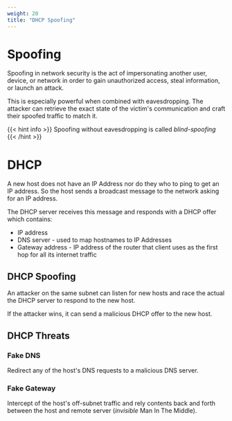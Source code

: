 ```yaml
---
weight: 20
title: "DHCP Spoofing"
---
```


# Spoofing

Spoofing in network security is the act of impersonating another user, device, or network in order to gain unauthorized access, steal information, or launch an attack.

This is especially powerful when combined with eavesdropping. The attacker can retrieve the exact state of the victim's communication and craft their spoofed traffic to match it.

{{<  hint info >}}
Spoofing without eavesdropping is called *blind-spoofing*
{{< /hint >}}

# DHCP

A new host does not have an IP Address nor do they who to ping to get an IP address. So the host sends a broadcast message to the network asking for an IP address.

The DHCP server receives this message and responds with a DHCP offer which contains:

- IP address
- DNS server - used to map hostnames to IP Addresses
- Gateway address - IP address of the router that client uses as the first hop for all its internet traffic

## DHCP Spoofing

An attacker on the same subnet can listen for new hosts and race the actual the DHCP server to respond to the new host.

If the attacker wins, it can send a malicious DHCP offer to the new host.

## DHCP Threats

### Fake DNS

Redirect any of the host's DNS requests to a malicious DNS server.

### Fake Gateway

Intercept of the host's off-subnet traffic and rely contents back and forth between the host and remote server (*invisible* Man In The Middle).
